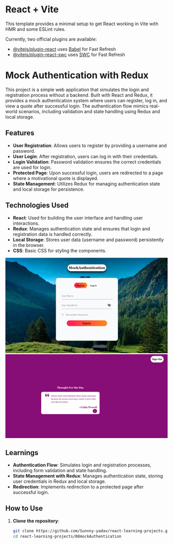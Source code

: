 # React + Vite

This template provides a minimal setup to get React working in Vite with HMR and some ESLint rules.

Currently, two official plugins are available:

- [@vitejs/plugin-react](https://github.com/vitejs/vite-plugin-react/blob/main/packages/plugin-react/README.md) uses [Babel](https://babeljs.io/) for Fast Refresh
- [@vitejs/plugin-react-swc](https://github.com/vitejs/vite-plugin-react-swc) uses [SWC](https://swc.rs/) for Fast Refresh

# Mock Authentication with Redux

This project is a simple web application that simulates the login and registration process without a backend. Built with React and Redux, it provides a mock authentication system where users can register, log in, and view a quote after successful login. The authentication flow mimics real-world scenarios, including validation and state handling using Redux and local storage.

## Features

- **User Registration**: Allows users to register by providing a username and password.
- **User Login**: After registration, users can log in with their credentials.
- **Login Validation**: Password validation ensures the correct credentials are used for login.
- **Protected Page**: Upon successful login, users are redirected to a page where a motivational quote is displayed.
- **State Management**: Utilizes Redux for managing authentication state and local storage for persistence.

## Technologies Used

- **React**: Used for building the user interface and handling user interactions.
- **Redux**: Manages authentication state and ensures that login and registration data is handled correctly.
- **Local Storage**: Stores user data (username and password) persistently in the browser.
- **CSS**: Basic CSS for styling the components.

![Login Page](./src/assets/Register.png)
![Quote Page](./src/assets/image.png)

## Learnings

- **Authentication Flow**: Simulates login and registration processes, including form validation and state handling.
- **State Management with Redux**: Manages authentication state, storing user credentials in Redux and local storage.
- **Redirection**: Implements redirection to a protected page after successful login.

## How to Use

1. **Clone the repository**:
   ```bash
   git clone https://github.com/Sunnny-yadav/react-learning-projects.git
   cd react-learning-projects/08mockAuthentication
